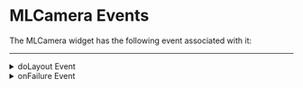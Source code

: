                                 


MLCamera Events
===============

The MLCamera widget has the following event associated with it:

* * *


<details close markdown="block"><summary>doLayout Event</summary>

* * *

This event is invoked when widgets are placed inside a FlexContainer, FlexScrollContainer or a FlexForm. When this event is invoked the widget positions, widget dimensions, the hierarchy of the widget and the frame property of the widget is calculated. You must use the frame property in the event callback to modify the widget dimensions and positions, if required.

### Syntax

```

doLayout()
```

### Read/Write

Read + Write

### Remarks

> **_Note:_** The number of times this event invoked may vary per platform. It is not recommended to write business logic assuming that this function is invoked only once when there is a change in positional or dimensional properties. This event will not trigger when transformations are applied though widget is moved or scaled or rotated from its original location.

This event is used to set the layout properties of child widgets, and its peer widgets before the layout of the child widget is defined.

### Example

```

//Sample code to set doLayout event callback to a button widget.
/*This code changes the top property of button2 and makes it appear below button1.*/
myForm.button1.doLayout=doLayoutButton1;


function doLayoutButton1(){
      
    myForm.button2.top = myForm.button1.frame.height;
}
```

### Platform Availability

*   iOS, Android

* * *

</details>
<details close markdown="block"><summary>onFailure Event</summary>

* * *

This event sets an event callback that is invoked when an error occurs while using an MLCamera widget.

### Syntax

```

onFailure()
```

### Optional Parameters

source \[widgetref\]

Handle to the widget reference

errorcode \[Number\]

Specifies the error code. The options are:

  
| Error code | Description |
| --- | --- |
| constants.CAMERA\_PREVIEW\_UNAVAILABLE | When the camera preview is not available. |
| constants.CAMERA\_PERMISSION\_DENIED | When the user denies permission to access the device camera. |

### Read/Write

Read + Write

### Example

```

/*Sample code to set onFailure event callback using myMLCamera MLCamera widget in frmMLCamera Form.*/

frmMLCamera.myMLCamera.onFailure=onFailureCallBck;

function onFailureCallBck(camera, errorcode){
      
   //Write your code here.
}
```

### Platform Availability

*   iOS, Android

* * *
</details>

